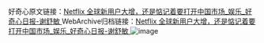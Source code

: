好奇心原文链接：[Netflix 全球新用户大增，还是惦记着要打开中国市场_娱乐_好奇心日报-谢舒敏 ](https://www.qdaily.com/articles/12286.html)
WebArchive归档链接：[Netflix 全球新用户大增，还是惦记着要打开中国市场_娱乐_好奇心日报-谢舒敏 ](http://web.archive.org/web/20190623172231/https://www.qdaily.com/articles/12286.html)
![image](http://ww3.sinaimg.cn/large/007d5XDply1g3x0tijimdj30u033ve81)